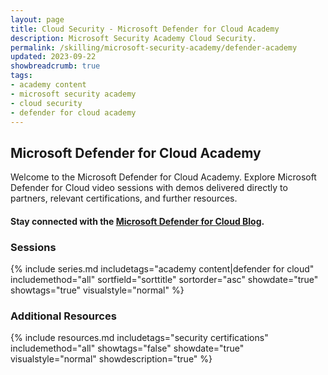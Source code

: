 ```yaml
---
layout: page
title: Cloud Security - Microsoft Defender for Cloud Academy
description: Microsoft Security Academy Cloud Security.
permalink: /skilling/microsoft-security-academy/defender-academy
updated: 2023-09-22
showbreadcrumb: true
tags: 
- academy content
- microsoft security academy
- cloud security
- defender for cloud academy
---
```


## Microsoft Defender for Cloud Academy
Welcome to the Microsoft Defender for Cloud Academy. Explore Microsoft Defender for Cloud video sessions with demos delivered directly to partners, relevant certifications, and further resources.

#### Stay connected with the [Microsoft Defender for Cloud Blog](https://techcommunity.microsoft.com/t5/microsoft-defender-for-cloud/bg-p/MicrosoftDefenderCloudBlog).

### Sessions
{% include series.md 
    includetags="academy content|defender for cloud" includemethod="all" 
    sortfield="sorttitle" sortorder="asc" showdate="true" showtags="true" 
    visualstyle="normal" 
%}

### Additional Resources
{% include resources.md 
    includetags="security certifications"
    includemethod="all" 
    showtags="false" 
    showdate="true" 
    visualstyle="normal" 
    showdescription="true"
%}
